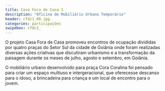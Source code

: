 ```yaml
---
title: Casa Fora de Casa 1
description: "Oficina de Mobiliário Urbano Temporário"
header: cfdc1_00.jpg
categories: participações
swipebox: cfdc1_
---
```

O projeto Casa Fora de Casa promoveu encontros de ocupação divididas por quatro praças do Setor Sul da cidade de Goiânia onde foram realizadas diversas ações criativas que discutiram urbanismo e a transformação da paisagem durante os meses de julho, agosto e setembro, em Goiânia.

O mobiliário urbano desenvolvido para praça Cora Coralina foi pensado para criar um espaço multiuso e intergeracional, que oferecesse descanso para o idoso, a brincadeira para criança e um local de encontro para o jovem.
